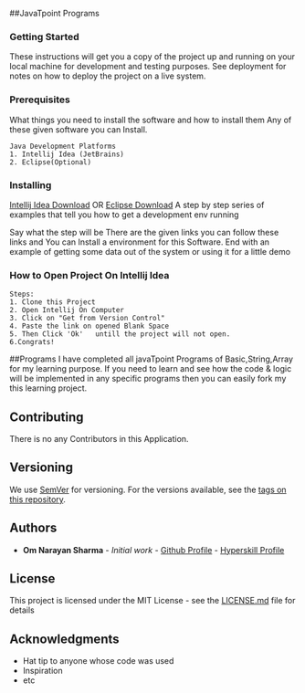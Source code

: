 

##JavaTpoint Programs
### Getting Started

These instructions will get you a copy of the project up and running on your local machine for development and testing purposes. See deployment for notes on how to deploy the project on a live system.

### Prerequisites

What things you need to install the software and how to install them
Any of these given software you can Install.
```
Java Development Platforms
1. Intellij Idea (JetBrains)
2. Eclipse(Optional)
```

### Installing
[Intellij Idea Download](https://www.jetbrains.com/idea/download/)
OR [Eclipse Download](https://www.eclipse.org/downloads/)
A step by step series of examples that tell you how to get a development env running

Say what the step will be
There are the given links you can follow these links and You can Install a environment for this Software.
End with an example of getting some data out of the system or using it for a little demo
### How to Open Project On Intellij Idea
```
Steps:
1. Clone this Project
2. Open Intellij On Computer
3. Click on "Get from Version Control"
4. Paste the link on opened Blank Space
5. Then Click 'Ok'   untill the project will not open.
6.Congrats!
```
##Programs
I have completed all javaTpoint Programs of Basic,String,Array for my learning purpose.
If you need to learn and see how the code & logic will be implemented in any specific programs then you can easily fork my this learning project.
## Contributing
There is no any Contributors in this Application.
## Versioning

We use [SemVer](http://semver.org/) for versioning. For the versions available, see the [tags on this repository](https://github.com/your/project/tags).

## Authors

* **Om Narayan Sharma** - *Initial work* - [Github Profile](https://github.com/Omsharma456) - [Hyperskill Profile](https://hyperskill.org/profile/3784466)

## License

This project is licensed under the MIT License - see the [LICENSE.md](LICENSE.md) file for details

## Acknowledgments

* Hat tip to anyone whose code was used
* Inspiration
* etc
